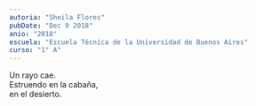 ```yaml
---
autoria: "Sheila Flores"
pubDate: "Dec 9 2018"
anio: "2018"
escuela: "Escuela Técnica de la Universidad de Buenos Aires"
curso: "1° A"
---
```


Un rayo cae.\
Estruendo en la cabaña,\
en el desierto.

